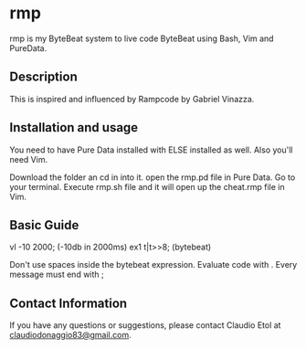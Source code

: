 # rmp

rmp is my ByteBeat system to live code ByteBeat using Bash, Vim and PureData.

## Description

This is inspired and influenced by Rampcode by Gabriel Vinazza.

## Installation and usage

You need to have Pure Data installed with ELSE installed as well.
Also you'll need Vim.

Download the folder an cd in into it. open the rmp.pd file in Pure Data.
Go to your terminal. Execute rmp.sh file and it will open up the cheat.rmp file in Vim. 

## Basic Guide

vl -10 2000; (-10db in 2000ms)
ex1 t|t>>8; (bytebeat)

Don't use spaces inside the bytebeat expression. Evaluate code with <F2>.
Every message must end with ;

## Contact Information

If you have any questions or suggestions, please contact Claudio Etol at claudiodonaggio83@gmail.com.

